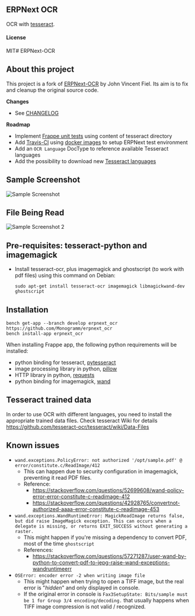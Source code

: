 ## ERPNext OCR

OCR with [tesseract](https://github.com/tesseract-ocr/tesseract).

#### License

MIT# ERPNext-OCR

## About this project

This project is a fork of [ERPNext-OCR](https://github.com/jvfiel/ERPNext-OCR) by John Vincent Fiel.
Its aim is to fix and cleanup the original source code.

**Changes**
* See [CHANGELOG](./CHANGELOG.md)


**Roadmap**
* Implement [Frappe unit tests](https://frappe.io/docs/user/en/guides/automated-testing/unit-testing) using content of tesseract directory
* Add [Travis-CI](https://travis-ci.org/) using [docker images](https://github.com/Monogramm/docker-erpnext) to setup ERPNext test environment
* Add an `OCR Language` DocType to reference available Tesseract languages
* Add the possibility to download new [Tesseract languages](https://github.com/tesseract-ocr/tesseract/wiki/Data-Files)


## Sample Screenshot
![Sample Screenshot](https://github.com/jvfiel/ERPNext-OCR/blob/master/erpnext_ocr/erpnext_ocr/Selection_046.png)

## File Being Read
![Sample Screenshot 2](https://github.com/jvfiel/ERPNext-OCR/blob/master/erpnext_ocr/erpnext_ocr/Selection_047.png)


## Pre-requisites: tesseract-python and imagemagick

- Install tesseract-ocr, plus imagemagick and ghostscript (to work with pdf files) using this command on Debian:
  ```
  sudo apt-get install tesseract-ocr imagemagick libmagickwand-dev ghostscript
  ```

## Installation

  ```
  bench get-app --branch develop erpnext_ocr https://github.com/Monogramm/erpnext_ocr
  bench install-app erpnext_ocr
  ```

When installing Frappe app, the following python requirements will be installed:
* python binding for tesseract, [pytesseract](https://pypi.org/project/pytesseract/)
* image processing library in python, [pillow](https://pypi.org/project/Pillow/)
* HTTP library in python, [requests](https://pypi.org/project/requests/)
* python binding for imagemagick, [wand](https://pypi.org/project/Wand/)

## Tesseract trained data

In order to use OCR with different languages, you need to install the appropriate trained data files.
Check tesseract Wiki for details https://github.com/tesseract-ocr/tesseract/wiki/Data-Files

## Known issues

* `wand.exceptions.PolicyError: not authorized '/opt/sample.pdf' @ error/constitute.c/ReadImage/412`
    * This can happen due to security configuration in imagemagick, preventing it read PDF files.
    * Reference:
        * https://stackoverflow.com/questions/52699608/wand-policy-error-error-constitute-c-readimage-412
        * https://stackoverflow.com/questions/42928765/convertnot-authorized-aaaa-error-constitute-c-readimage-453
* `wand.exceptions.WandRuntimeError: MagickReadImage returns false, but did raise ImageMagick exception. This can occurs when a delegate is missing, or returns EXIT_SUCCESS without generating a raster.`
    * This might happen if you're missing a dependency to convert PDF, most of the time `ghostscript`
    * References:
        * https://stackoverflow.com/questions/57271287/user-wand-by-python-to-convert-pdf-to-jepg-raise-wand-exceptions-wandruntimeerr
* `OSError: encoder error -2 when writing image file`
    * This might happen when trying to open a TIFF image, but the real error is "_hidden_" and only displayed in console.
    * If the original error in console is `Fax3SetupState: Bits/sample must be 1 for Group 3/4 encoding/decoding.` that usually happens when TIFF image compression is not valid / recognized.
